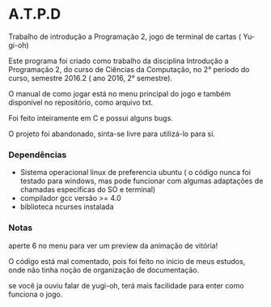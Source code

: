 # A.T.P.D
Trabalho de introdução a Programação 2, jogo de terminal de cartas ( Yu-gi-oh)


Este programa foi criado como trabalho da disciplina Introdução a Programação 2, do curso de Ciências da Computação, no 2° período do curso, semestre 2016.2 ( ano 2016, 2° semestre).

O manual de como jogar está no menu principal do jogo e também disponível no repositório, como arquivo txt.

Foi feito inteiramente em C e possui alguns bugs.

O projeto foi abandonado, sinta-se livre para utilizá-lo para sí.

### Dependências
- Sistema operacional linux de preferencia ubuntu ( o código nunca foi testado para windows, mas pode funcionar com algumas adaptações de chamadas especificas do SO e terminal)
- compilador gcc versão >= 4.0
- biblioteca ncurses instalada

### Notas
aperte 6 no menu para ver um preview da animação de vitória!

O código está mal comentado, pois foi feito no inicio de meus estudos, onde não tinha noção de organização de documentação.

se você ja ouviu falar de yugi-oh, terá mais facilidade para enter como funciona o jogo.
